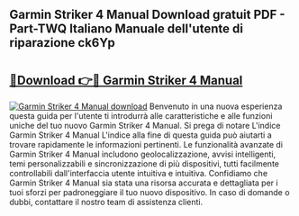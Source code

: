 ## Garmin Striker 4 Manual Download gratuit PDF - Part-TWQ Italiano Manuale dell'utente di riparazione ck6Yp

# <h2><a href="http://dfaa8dm.blite.top/?on=Garmin+Striker+4+Manual">🔗Download 👉🔴 Garmin Striker 4 Manual</a></h2>

[![Garmin Striker 4 Manual download](https://i.imgur.com/lujVjoI.png)](http://dfaa8dm.blite.top/?on=Garmin+Striker+4+Manual)
Benvenuto in una nuova esperienza questa guida per l'utente ti introdurrà alle caratteristiche e alle funzioni uniche del tuo nuovo Garmin Striker 4 Manual. Si prega di notare L'indice Garmin Striker 4 Manual L'indice alla fine di questa guida può aiutarti a trovare rapidamente le informazioni pertinenti. Le funzionalità avanzate di Garmin Striker 4 Manual includono geolocalizzazione, avvisi intelligenti, temi personalizzabili e sincronizzazione di più dispositivi, tutti facilmente controllabili dall'interfaccia utente intuitiva e intuitiva. Confidiamo che Garmin Striker 4 Manual sia stata una risorsa accurata e dettagliata per i tuoi sforzi per padroneggiare il tuo nuovo dispositivo. In caso di domande o dubbi, contattare il nostro team di assistenza clienti.
